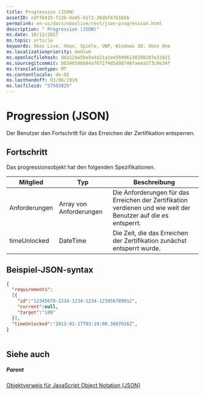 ```yaml
---
title: Progression (JSON)
assetID: cdff6415-f12b-0a45-61f2-26dbf47b1b56
permalink: en-us/docs/xboxlive/rest/json-progression.html
description: " Progression (JSON)"
ms.date: 10/12/2017
ms.topic: article
keywords: Xbox Live, Xbox, Spiele, UWP, Windows 10, Xbox One
ms.localizationpriority: medium
ms.openlocfilehash: dda124e5be9a4d21a1ee5b9d6130290207e31921
ms.sourcegitcommit: b034650b684a767274d5d88746faeea373c8e34f
ms.translationtype: MT
ms.contentlocale: de-DE
ms.lasthandoff: 03/06/2019
ms.locfileid: "57593825"
---
```

# <a name="progression-json"></a>Progression (JSON)
Der Benutzer den Fortschritt für das Erreichen der Zertifikation entsperren. 
<a id="ID4EN"></a>

 
## <a name="progression"></a>Fortschritt
 
Das progressionsobjekt hat den folgenden Spezifikationen.
 
| Mitglied| Typ| Beschreibung| 
| --- | --- | --- | 
| Anforderungen| Array von Anforderungen| Die Anforderungen für das Erreichen der Zertifikation verdienen und wie weit der Benutzer auf die es entsperrt.| 
| timeUnlocked| DateTime| Die Zeit, die das Erreichen der Zertifikation zunächst entsperrt wurde.| 
  
<a id="ID4ETB"></a>

 
## <a name="sample-json-syntax"></a>Beispiel-JSON-syntax
 

```json
{
  "requirements":
  [{
    "id":"12345678-1234-1234-1234-123456789012",
    "current":null,
    "target":"100"
  }],
  "timeUnlocked":"2013-01-17T03:19:00.3087016Z",
}
    
```

  
<a id="ID4E3B"></a>

 
## <a name="see-also"></a>Siehe auch
 
<a id="ID4E5B"></a>

 
##### <a name="parent"></a>Parent 

[Objektverweis für JavaScript Object Notation (JSON)](atoc-xboxlivews-reference-json.md)

   
